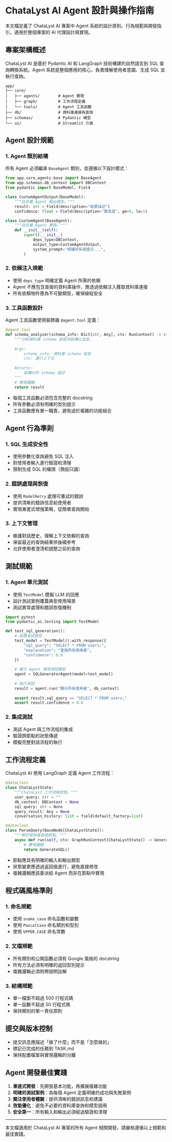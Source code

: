 # ChataLyst AI Agent 設計與操作指南

本文檔定義了 ChataLyst AI 專案中 Agent 系統的設計原則、行為規範與開發指引，適用於整個專案的 AI 代理設計與實現。

## 專案架構概述

ChataLyst AI 是基於 Pydantic AI 和 LangGraph 技術構建的自然語言到 SQL 查詢轉換系統。Agent 系統是整個應用的核心，負責理解使用者意圖、生成 SQL 並執行查詢。

```
app/
├── core/
│   ├── agents/        # Agent 實現
│   ├── graph/         # 工作流程定義
│   └── tools/         # Agent 工具函數
├── db/                # 資料庫連接與查詢
├── schemas/           # Pydantic 模型
└── ui/                # Streamlit 介面
```

## Agent 設計規範

### 1. Agent 類別結構
所有 Agent 必須繼承 `BaseAgent` 類別，並遵循以下設計模式：

```python
from app.core.agents.base import BaseAgent
from app.schemas.db_context import DBContext
from pydantic import BaseModel, Field

class CustomAgentOutput(BaseModel):
    """自定義 Agent 輸出模型。"""
    result: str = Field(description="結果描述")
    confidence: float = Field(description="置信度", ge=0, le=1)

class CustomAgent(BaseAgent):
    """自定義 Agent 實現。"""
    def __init__(self):
        super().__init__(
            deps_type=DBContext,
            output_type=CustomAgentOutput,
            system_prompt="明確的系統提示...",
        )
```

### 2. 依賴注入規範
- 使用 `deps_type` 明確定義 Agent 所需的依賴
- Agent 不應包含直接的資料庫操作，應透過依賴注入獲取資料庫連接
- 所有依賴物件應為不可變類型，確保線程安全

### 3. 工具函數設計
Agent 工具函數使用裝飾器 `@agent.tool` 定義：

```python
@agent.tool
def schema_analyzer(schema_info: Dict[str, Any], ctx: RunContext) -> str:
    """分析資料庫 schema 並提供結構化信息。
    
    Args:
        schema_info: 資料庫 schema 信息
        ctx: 運行上下文
        
    Returns:
        結構化的 schema 描述
    """
    # 實現邏輯
    return result
```

- 每個工具函數必須包含完整的 docstring
- 所有參數必須有明確的型別提示
- 工具函數應有單一職責，避免過於複雜的功能組合

## Agent 行為準則

### 1. SQL 生成安全性
- 使用參數化查詢避免 SQL 注入
- 對使用者輸入進行驗證和清理
- 限制生成 SQL 的權限（預設只讀）

### 2. 錯誤處理與恢復
- 使用 `ModelRetry` 處理可重試的錯誤
- 提供清晰的錯誤信息給使用者
- 實現漸進式增強策略，從簡單查詢開始

### 3. 上下文管理
- 維護對話歷史，理解上下文依賴的查詢
- 保留最近的查詢結果供後續參考
- 允許使用者澄清和調整之前的查詢

## 測試規範

### 1. Agent 單元測試
- 使用 `TestModel` 模擬 LLM 的回應
- 設計測試案例覆蓋典型使用場景
- 測試異常處理和錯誤恢復機制

```python
import pytest
from pydantic_ai.testing import TestModel

def test_sql_generation():
    # 設置測試模型
    test_model = TestModel().with_response({
        "sql_query": "SELECT * FROM users;",
        "explanation": "查詢所有使用者",
        "confidence": 0.9
    })
    
    # 建立 Agent 使用測試模型
    agent = SQLGeneratorAgent(model=test_model)
    
    # 執行測試
    result = agent.run("顯示所有使用者", db_context)
    
    assert result.sql_query == "SELECT * FROM users;"
    assert result.confidence > 0.8
```

### 2. 集成測試
- 測試 Agent 與工作流程的集成
- 驗證跨節點的狀態傳遞
- 模擬完整對話流程的執行

## 工作流程定義

ChataLyst AI 使用 LangGraph 定義 Agent 工作流程：

```python
@dataclass
class ChataLystState:
    """ChataLyst 工作流程狀態。"""
    user_query: str = ""
    db_context: DBContext = None
    sql_query: str = None
    query_result: Any = None
    conversation_history: list = field(default_factory=list)

@dataclass
class ParseQuery(BaseNode[ChataLystState]):
    """解析使用者查詢節點。"""
    async def run(self, ctx: GraphRunContext[ChataLystState]) -> GenerateSQL:
        # 實現邏輯
        return GenerateSQL()
```

- 節點應具有明確的輸入和輸出類型
- 狀態變更應透過返回值進行，避免直接修改
- 複雜邏輯應該委派給 Agent 而非在節點中實現

## 程式碼風格準則

### 1. 命名規範
- 使用 `snake_case` 命名函數和變數
- 使用 `PascalCase` 命名類別和型別
- 使用 `UPPER_CASE` 命名常數

### 2. 文檔規範
- 所有類別和公開函數必須有 Google 風格的 docstring
- 所有方法必須有明確的返回型別提示
- 複雜邏輯必須附帶說明註解

### 3. 結構規範
- 單一檔案不超過 500 行程式碼
- 單一函數不超過 50 行程式碼
- 保持類別的單一責任原則

## 提交與版本控制

- 提交訊息應描述「做了什麼」而不是「怎麼做的」
- 標記已完成的任務到 TASK.md
- 保持配置檔案與實現邏輯的分離

## Agent 開發最佳實踐

1. **漸進式開發**：先開發基本功能，再擴展複雜功能
2. **明確的測試案例**：為每個 Agent 定義明確的成功與失敗案例
3. **關注使用者體驗**：提供清晰的錯誤訊息和建議
4. **效能優化**：避免不必要的資料庫查詢和模型調用
5. **安全第一**：所有輸入和輸出必須經過驗證和清理

---

本文檔適用於 ChataLyst AI 專案的所有 Agent 相關開發，請嚴格遵循以上規範和最佳實踐。 
